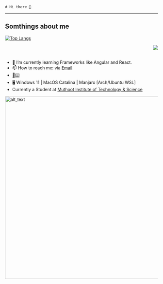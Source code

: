 ```
# Hi there 👋
```
---


## Somthings about me


[![Top Langs](
https://github-readme-stats.vercel.app/api?username=Glitchyi&show_icons=true&bg_color=30,e96443,904e95&title_color=fff&text_color=fff)](https://github.com/anuraghazra/github-readme-stats)

<a href="https://github.com/anuraghazra/github-readme-stats">
  <img align="right" src="https://github-readme-stats.vercel.app/api/top-langs/?username=Glitchyi&show_icons=true&bg_color=30,e96443,904e95&title_color=fff&text_color=fff" />
</a>

<br><br>
- 🌱 I’m currently learning Frameworks like Angular and React.
- 📫 How to reach me: via [Email](mailto:advaithnarayanan8@gmail.com)
- [🐒⌨️](https://monkeytype.com/profile/lJ7tGgSHIDbs31TeDXlspwJ5WUj1)
- 🖥️ Windows 11 | MacOS Catalina | Manjaro [Arch/Ubuntu WSL]
- Currently a Student at [Muthoot Institute of Technology & Science](https://mgmits.ac.in/)

[<img alt="alt_text" width="600px" src="https://valid.x86.fr/cache/banner/xv24bv-6.png" />](https://valid.x86.fr/xv24bv)
